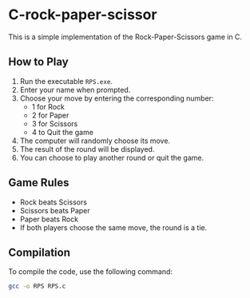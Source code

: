 # C-rock-paper-scissor

This is a simple implementation of the Rock-Paper-Scissors game in C.

## How to Play

1. Run the executable `RPS.exe`.
2. Enter your name when prompted.
3. Choose your move by entering the corresponding number:
   - 1 for Rock
   - 2 for Paper
   - 3 for Scissors
   - 4 to Quit the game
4. The computer will randomly choose its move.
5. The result of the round will be displayed.
6. You can choose to play another round or quit the game.

## Game Rules

- Rock beats Scissors
- Scissors beats Paper
- Paper beats Rock
- If both players choose the same move, the round is a tie.

## Compilation

To compile the code, use the following command:

```sh
gcc -o RPS RPS.c
```
